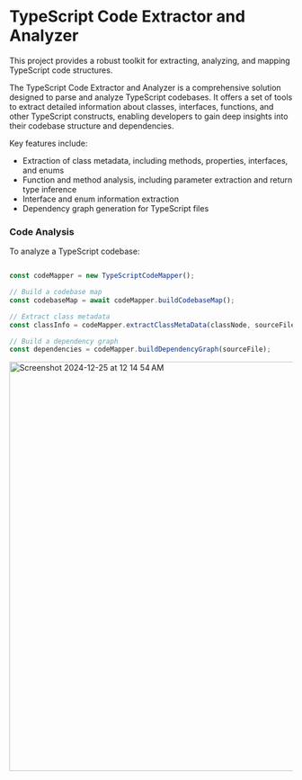 # TypeScript Code Extractor and Analyzer

This project provides a robust toolkit for extracting, analyzing, and mapping TypeScript code structures.

The TypeScript Code Extractor and Analyzer is a comprehensive solution designed to parse and analyze TypeScript codebases. It offers a set of tools to extract detailed information about classes, interfaces, functions, and other TypeScript constructs, enabling developers to gain deep insights into their codebase structure and dependencies.

Key features include:

- Extraction of class metadata, including methods, properties, interfaces, and enums
- Function and method analysis, including parameter extraction and return type inference
- Interface and enum information extraction
- Dependency graph generation for TypeScript files

### Code Analysis

To analyze a TypeScript codebase:

```typescript

const codeMapper = new TypeScriptCodeMapper();

// Build a codebase map
const codebaseMap = await codeMapper.buildCodebaseMap();

// Extract class metadata
const classInfo = codeMapper.extractClassMetaData(classNode, sourceFile);

// Build a dependency graph
const dependencies = codeMapper.buildDependencyGraph(sourceFile);
```
<img width="728" alt="Screenshot 2024-12-25 at 12 14 54 AM" src="https://github.com/user-attachments/assets/594286a8-0a7f-4d46-92bd-729a278ce17e" />


